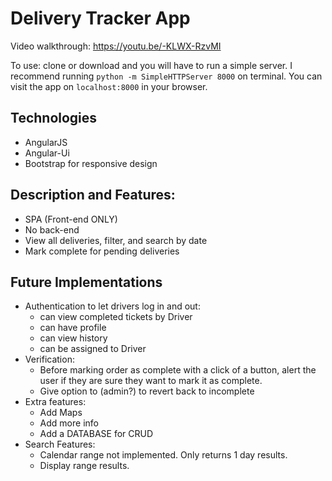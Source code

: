 # Delivery Tracker App

Video walkthrough: https://youtu.be/-KLWX-RzvMI

To use: clone or download and you will have to run a simple server. I recommend running `python -m SimpleHTTPServer 8000` on terminal. You can visit the app on `localhost:8000` in your browser.

## Technologies
  - AngularJS
  - Angular-Ui
  - Bootstrap for responsive design

## Description and Features:
  - SPA (Front-end ONLY)
  - No back-end
  - View all deliveries, filter, and search by date
  - Mark complete for pending deliveries

## Future Implementations
  - Authentication to let drivers log in and out:
    - can view completed tickets by Driver
    - can have profile
    - can view history
    - can be assigned to Driver
  - Verification:
    - Before marking order as complete with a click of a button, alert the user if they are sure they want to mark it as complete.
    - Give option to (admin?) to revert back to incomplete
  - Extra features:
    - Add Maps
    - Add more info
    - Add a DATABASE for CRUD
  - Search Features:
    - Calendar range not implemented. Only returns 1 day results.
    - Display range results.
